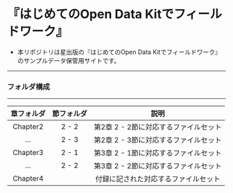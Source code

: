 # 『はじめてのOpen Data Kitでフィールドワーク』


* 本リポジトリは星出版の『はじめてのOpen Data Kitでフィールドワーク』のサンプルデータ保管用サイトです。

- - -

### フォルダ構成

- - -

| 章フォルダ | 節フォルダ | 説明 |
|:-----------:|:------------:|:------------:|
| Chapter2 | 2 - 2 | 第2章  2 - 2節に対応するファイルセット |
| ...      | 2 - 3 | 第2章  2 - 3節に対応するファイルセット |
| Chapter3 | 2 - 1 | 第3章  2 - 1節に対応するファイルセット |
| ...      | 2 - 2 | 第3章  2 - 2節に対応するファイルセット |
| Chapter4 |       | 付録に記された対応するファイルセット |

